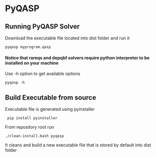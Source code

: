 # PyQASP

## Running PyQASP Solver
Download the executable file located into dist folder and run it
```
pyqasp myprogram.qasp
```
#### Notice that rareqs and depqbf solvers require python interpreter to be installed on your machine

Use -h option to get available options
```
pyqasp -h 
```
## Build Executable from source
Executable file is generated using pyinstaller 
```
 pip install pyinstaller
 ```
 From repository root run
 ```
 ./clean-install.bash pyqasp
 ```
 It cleans and build a new executable file that is stored by default into dist folder
